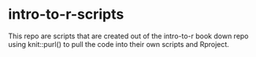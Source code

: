 # intro-to-r-scripts
This repo are scripts that are created out of the intro-to-r book down repo using knit::purl() to pull the code into their own scripts and Rproject. 
